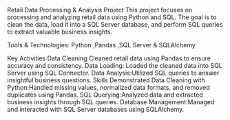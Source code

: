 Retail Data Processing & Analysis Project
This project focuses on processing and analyzing retail data using Python and SQL. 
The goal is to clean the data, load it into a SQL Server database, and perform SQL queries to extract valuable business insights.

Tools & Technologies:
Python ,Pandas ,SQL Server & SQLAlchemy

Key Activities
Data Cleaning:Cleaned retail data using Pandas to ensure accuracy and consistency.
Data Loading:
Loaded the cleaned data into SQL Server using SQL Connector.
Data Analysis:Utilized SQL queries to answer insightful business questions.
Skills Demonstrated
Data Cleaning with Python:Handled missing values, normalized data formats, and removed duplicates using Pandas.
SQL Querying:Analyzed data and extracted business insights through SQL queries.
Database Management:Managed and interacted with SQL Server databases using SQLAlchemy.
